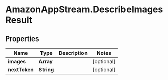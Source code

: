# AmazonAppStream.DescribeImagesResult

## Properties

Name | Type | Description | Notes
------------ | ------------- | ------------- | -------------
**images** | **Array** |  | [optional] 
**nextToken** | **String** |  | [optional] 


